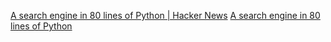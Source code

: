 
[A search engine in 80 lines of Python | Hacker News](https://news.ycombinator.com/item?id=39293050)
[A search engine in 80 lines of Python](https://www.alexmolas.com/2024/02/05/a-search-engine-in-80-lines.html)
